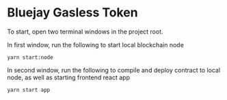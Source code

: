 # Bluejay Gasless Token

To start, open two terminal windows in the project root. 

In first window, run the following to start local blockchain node
```
yarn start:node
```

In second window, run the following to compile and deploy contract to local node, as well as starting frontend react app
```
yarn start app
```
